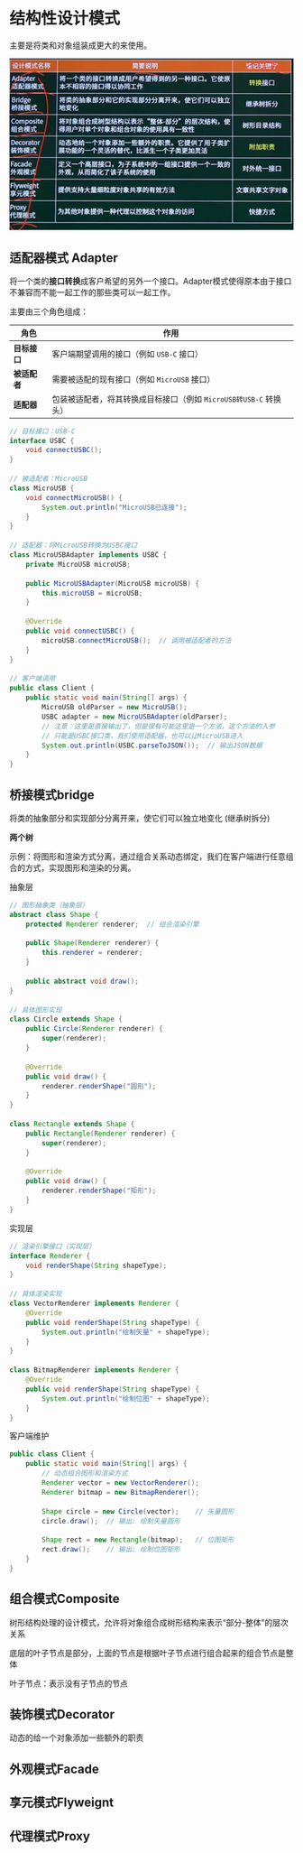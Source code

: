 # 结构性设计模式

主要是将类和对象组装成更大的来使用。

![image-20250313143333156](%E7%BB%93%E6%9E%84%E6%80%A7%E6%A8%A1%E5%BC%8F.assets/image-20250313143333156.png)

## 适配器模式 Adapter

将一个类的**接口转换**成客户希望的另外一个接口。Adapter模式使得原本由于接口不兼容而不能一起工作的那些类可以一起工作。

主要由三个角色组成：

| 角色         | 作用                                                         |
| ------------ | ------------------------------------------------------------ |
| **目标接口** | 客户端期望调用的接口（例如 `USB-C` 接口）                    |
| **被适配者** | 需要被适配的现有接口（例如 `MicroUSB` 接口）                 |
| **适配器**   | 包装被适配者，将其转换成目标接口（例如 `MicroUSB转USB-C` 转换头） |

~~~java
// 目标接口：USB-C
interface USBC {
    void connectUSBC();
}

// 被适配者：MicroUSB
class MicroUSB {
    void connectMicroUSB() {
        System.out.println("MicroUSB已连接");
    }
}

// 适配器：将MicroUSB转换为USBC接口
class MicroUSBAdapter implements USBC {
    private MicroUSB microUSB;

    public MicroUSBAdapter(MicroUSB microUSB) {
        this.microUSB = microUSB;
    }

    @Override
    public void connectUSBC() {
        microUSB.connectMicroUSB();  // 调用被适配者的方法
    }
}

// 客户端调用
public class Client {
    public static void main(String[] args) {
        MicroUSB oldParser = new MicroUSB();
        USBC adapter = new MicroUSBAdapter(oldParser);
        // 注意：这里是直接输出了，但是很有可能这里是一个方法，这个方法的入参
		// 只能是USBC接口类，我们使用适配器，也可以让MicroUSB进入
        System.out.println(USBC.parseToJSON());  // 输出JSON数据
    }
}
~~~

## 桥接模式bridge

将类的抽象部分和实现部分分离开来，使它们可以独立地变化 (继承树拆分)

**两个树**

示例：将图形和渲染方式分离，通过组合关系动态绑定，我们在客户端进行任意组合的方式，实现图形和渲染的分离。

抽象层

~~~java
// 图形抽象类（抽象层）
abstract class Shape {
    protected Renderer renderer;  // 组合渲染引擎
    
    public Shape(Renderer renderer) {
        this.renderer = renderer;
    }
    
    public abstract void draw();
}

// 具体图形实现
class Circle extends Shape {
    public Circle(Renderer renderer) {
        super(renderer);
    }

    @Override
    public void draw() {
        renderer.renderShape("圆形");
    }
}

class Rectangle extends Shape {
    public Rectangle(Renderer renderer) {
        super(renderer);
    }

    @Override
    public void draw() {
        renderer.renderShape("矩形");
    }
}
~~~

实现层

~~~java
// 渲染引擎接口（实现层）
interface Renderer {
    void renderShape(String shapeType);
}

// 具体渲染实现
class VectorRenderer implements Renderer {
    @Override
    public void renderShape(String shapeType) {
        System.out.println("绘制矢量" + shapeType);
    }
}

class BitmapRenderer implements Renderer {
    @Override
    public void renderShape(String shapeType) {
        System.out.println("绘制位图" + shapeType);
    }
}
~~~

客户端维护

~~~java
public class Client {
    public static void main(String[] args) {
        // 动态组合图形和渲染方式
        Renderer vector = new VectorRenderer();
        Renderer bitmap = new BitmapRenderer();

        Shape circle = new Circle(vector);    // 矢量圆形
        circle.draw();  // 输出: 绘制矢量圆形

        Shape rect = new Rectangle(bitmap);   // 位图矩形
        rect.draw();    // 输出: 绘制位图矩形
    }
}
~~~



## 组合模式Composite

树形结构处理的设计模式，允许将对象组合成树形结构来表示“部分-整体”的层次关系

底层的叶子节点是部分，上面的节点是根据叶子节点进行组合起来的组合节点是整体

叶子节点：表示没有子节点的节点

## 装饰模式Decorator

动态的给一个对象添加一些额外的职责



## 外观模式Facade

## 享元模式Flyweignt

## 代理模式Proxy













